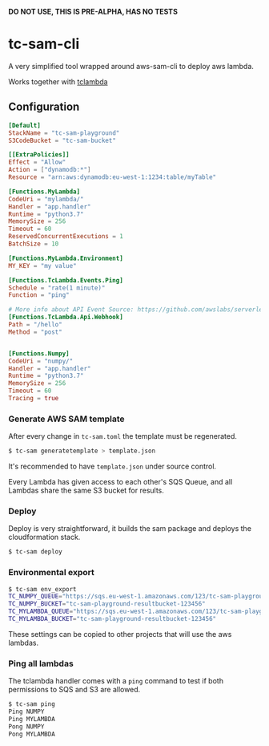 **DO NOT USE, THIS IS PRE-ALPHA, HAS NO TESTS**

# tc-sam-cli

A very simplified tool wrapped around aws-sam-cli to deploy aws lambda.

Works together with [tclambda](https://pypi.org/project/tclambda/)

## Configuration

```toml
[Default]
StackName = "tc-sam-playground"
S3CodeBucket = "tc-sam-bucket"

[[ExtraPolicies]]
Effect = "Allow"
Action = ["dynamodb:*"]
Resource = "arn:aws:dynamodb:eu-west-1:1234:table/myTable"

[Functions.MyLambda]
CodeUri = "mylambda/"
Handler = "app.handler"
Runtime = "python3.7"
MemorySize = 256
Timeout = 60
ReservedConcurrentExecutions = 1
BatchSize = 10

[Functions.MyLambda.Environment]
MY_KEY = "my value"

[Functions.TcLambda.Events.Ping]
Schedule = "rate(1 minute)"
Function = "ping"

# More info about API Event Source: https://github.com/awslabs/serverless-application-model/blob/master/versions/2016-10-31.md#api
[Functions.TcLambda.Api.Webhook]
Path = "/hello"
Method = "post"


[Functions.Numpy]
CodeUri = "numpy/"
Handler = "app.handler"
Runtime = "python3.7"
MemorySize = 256
Timeout = 60
Tracing = true
```

### Generate AWS SAM template

After every change in `tc-sam.toml` the template must be regenerated.

```sh
$ tc-sam generatetemplate > template.json
```

It's recommended to have `template.json` under source control.

Every Lambda has given access to each other's SQS Queue, and all Lambdas share the same S3 bucket for results. 

### Deploy

Deploy is very straightforward, it builds the sam package and deploys the cloudformation stack.

```sh
$ tc-sam deploy
```

### Environmental export

```sh
$ tc-sam env_export
TC_NUMPY_QUEUE="https://sqs.eu-west-1.amazonaws.com/123/tc-sam-playground-NumpySqs-ABC"
TC_NUMPY_BUCKET="tc-sam-playground-resultbucket-123456"
TC_MYLAMBDA_QUEUE="https://sqs.eu-west-1.amazonaws.com/123/tc-sam-playground-TcLambdaSqs-ABC"
TC_MYLAMBDA_BUCKET="tc-sam-playground-resultbucket-123456"
```

These settings can be copied to other projects that will use the aws lambdas.

### Ping all lambdas

The tclambda handler comes with a `ping` command to test if both permissions to SQS and S3 are allowed.

```sh
$ tc-sam ping
Ping NUMPY
Ping MYLAMBDA
Pong NUMPY
Pong MYLAMBDA
```
